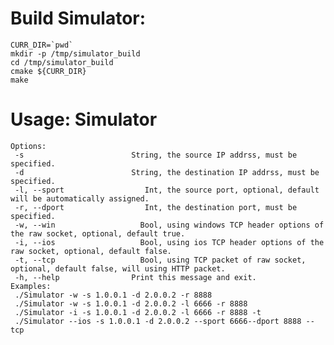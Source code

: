 # Build Simulator:    CURR_DIR=`pwd`    mkdir -p /tmp/simulator_build    cd /tmp/simulator_build    cmake ${CURR_DIR}    make# Usage: Simulator    Options:     -s                        String, the source IP addrss, must be specified.     -d                        String, the destination IP addrss, must be specified.     -l, --sport                  Int, the source port, optional, default will be automatically assigned.     -r, --dport                  Int, the destination port, must be specified.     -w, --win                   Bool, using windows TCP header options of the raw socket, optional, default true.     -i, --ios                   Bool, using ios TCP header options of the raw socket, optional, default false.     -t, --tcp                   Bool, using TCP packet of raw socket, optional, default false, will using HTTP packet.     -h, --help                Print this message and exit.    Examples:     ./Simulator -w -s 1.0.0.1 -d 2.0.0.2 -r 8888     ./Simulator -w -s 1.0.0.1 -d 2.0.0.2 -l 6666 -r 8888     ./Simulator -i -s 1.0.0.1 -d 2.0.0.2 -l 6666 -r 8888 -t     ./Simulator --ios -s 1.0.0.1 -d 2.0.0.2 --sport 6666--dport 8888 --tcp